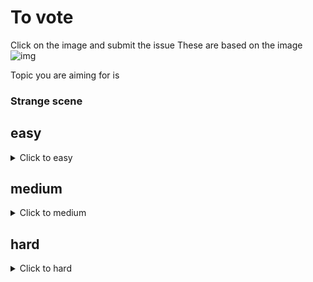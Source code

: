 # To vote
Click on the image and submit the issue
These are based on the image
![img](https://static-cdn.jtvnw.net/jtv_user_pictures/676ea9f6-f205-4c8d-a935-734736dc680c-profile_image-300x300.png)

Topic you are aiming for is
<h3>Strange scene
</h3>

## easy
<details><summary>Click to easy</summary>

[![Vote for MatissesProjects](https://fileserver.matissetec.dev/output/similarImages/630649313860780043/8057830737/8057830737/png)](https://github.com/MatissesProjects/GenerateImage/issues/new?title=Vote%20for%20MatissesProjects%20easy&body=Good%20luck%20to%20MatissesProjects%20thank%20you%20for%20voting.%20One%20vote%20per%20difficulty)
</details>

## medium
<details><summary>Click to medium</summary>

</details>

## hard
<details><summary>Click to hard</summary>

</details>

